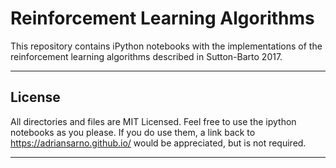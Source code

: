 # Reinforcement Learning Algorithms 

This repository contains iPython notebooks with the implementations of the reinforcement learning algorithms described in Sutton-Barto 2017.


***

## License

All directories and files are MIT Licensed. Feel free to use the ipython notebooks as you please.
If you do use them, a link back to https://adriansarno.github.io/ would be appreciated, but is not required.

***
